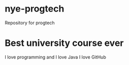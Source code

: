 # nye-progtech
Repository for progtech

# Best university course ever
I love programming and I love Java
I love GitHub
